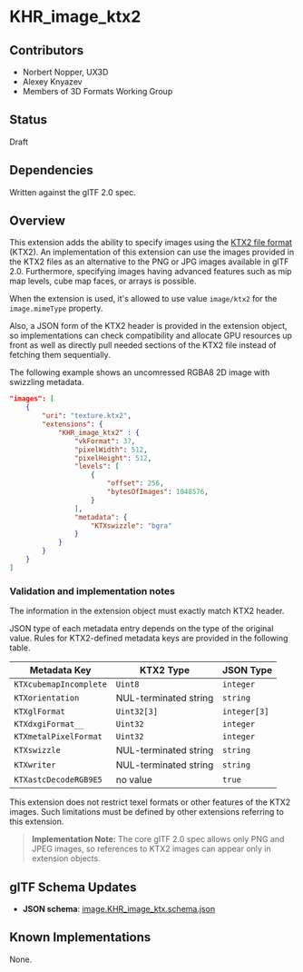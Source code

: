 # KHR_image_ktx2

## Contributors

* Norbert Nopper, UX3D
* Alexey Knyazev
* Members of 3D Formats Working Group

## Status

Draft

## Dependencies

Written against the glTF 2.0 spec.

## Overview

This extension adds the ability to specify images using the [KTX2 file format](http://github.khronos.org/KTX-Specification/) (KTX2). An implementation of this extension can use the images provided in the KTX2 files as an alternative to the PNG or JPG images available in glTF 2.0. Furthermore, specifying images having advanced features such as mip map levels, cube map faces, or arrays is possible.

When the extension is used, it's allowed to use value `image/ktx2` for the `image.mimeType` property.

Also, a JSON form of the KTX2 header is provided in the extension object, so implementations can check compatibility and allocate GPU resources up front as well as directly pull needed sections of the KTX2 file instead of fetching them sequentially.

The following example shows an uncomressed RGBA8 2D image with swizzling metadata.

```json
"images": [
    {
        "uri": "texture.ktx2",
        "extensions": {
            "KHR_image_ktx2" : {
                "vkFormat": 37,
                "pixelWidth": 512,
                "pixelHeight": 512,
                "levels": [
                    {
                        "offset": 256,
                        "bytesOfImages": 1048576,
                    }
                ],
                "metadata": {
                    "KTXswizzle": "bgra"
                }
            }
        }
    }
]
```

### Validation and implementation notes

The information in the extension object must exactly match KTX2 header.

JSON type of each metadata entry depends on the type of the original value. Rules for KTX2-defined metadata keys are provided in the following table.

| Metadata Key | KTX2 Type | JSON Type |
|--------------|-----------|-----------|
| `KTXcubemapIncomplete` | `Uint8` | `integer` |
| `KTXorientation` | NUL-terminated string | `string` |
| `KTXglFormat` | `Uint32[3]` | `integer[3]` |
| `KTXdxgiFormat__` | `Uint32` | `integer` |
| `KTXmetalPixelFormat` | `Uint32` | `integer` |
| `KTXswizzle` | NUL-terminated string | `string` |
| `KTXwriter` | NUL-terminated string | `string` |
| `KTXastcDecodeRGB9E5` | no value | `true` |

This extension does not restrict texel formats or other features of the KTX2 images. Such limitations must be defined by other extensions referring to this extension.

> **Implementation Note:** The core glTF 2.0 spec allows only PNG and JPEG images, so references to KTX2 images can appear only in extension objects.


## glTF Schema Updates

* **JSON schema**: [image.KHR_image_ktx.schema.json](/schema/image.KHR_image_ktx.schema.json)

## Known Implementations

None.